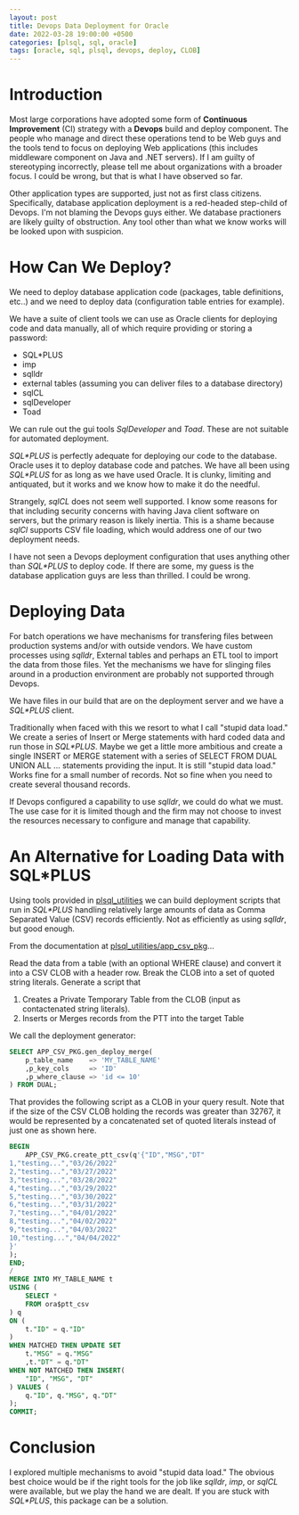```yaml
---
layout: post
title: Devops Data Deployment for Oracle
date: 2022-03-28 19:00:00 +0500
categories: [plsql, sql, oracle]
tags: [oracle, sql, plsql, devops, deploy, CLOB]
---
```

# Introduction

Most large corporations have adopted some form of **Continuous Improvement** (CI)
strategy with a **Devops** build and deploy component. 
The people who manage and direct these operations tend to
be Web guys and the tools tend to focus on deploying Web applications (this includes
middleware component on Java and .NET servers). If I am
guilty of stereotyping incorrectly, please tell me about organizations with 
a broader focus. I could be wrong, but that is what I have observed so far.

Other application types are supported, just not as first class citizens.
Specifically, database application deployment is a red-headed step-child
of Devops. I'm not blaming the Devops guys either. We database practioners
are likely guilty of obstruction. Any tool other than what we know works
will be looked upon with suspicion. 

# How Can We Deploy?

We need to deploy database application code (packages, table definitions, etc..)
and we need to deploy data (configuration table entries for example).

We have a suite of client tools we can use as Oracle clients for deploying
code and data manually, all of which require providing or storing a password:

- SQL\*PLUS
- imp
- sqlldr
- external tables (assuming you can deliver files to a database directory)
- sqlCL
- sqlDeveloper
- Toad

We can rule out the gui tools *SqlDeveloper* and *Toad*. These are not suitable for automated
deployment.

*SQL\*PLUS* is perfectly adequate for deploying our code to the database. Oracle uses it to 
deploy database code and patches. We have
all been using *SQL\*PLUS* for as long as we have used Oracle. It is clunky, limiting and antiquated,
but it works and we know how to make it do the needful.

Strangely, *sqlCL* does not seem well supported. I know some reasons for that including
security concerns with having Java client software on servers, but the
primary reason is likely inertia. This is a shame because *sqlCl* supports CSV file 
loading, which would address one of our two deployment needs.

I have not seen a Devops deployment configuration that uses anything other than *SQL\*PLUS*
to deploy code. If there are some, my guess is the database application guys are less
than thrilled. I could be wrong.

# Deploying Data

For batch operations we have mechanisms for transfering files between production
systems and/or with outside vendors. We have custom processes using
*sqlldr*, External tables and perhaps an ETL tool to import the data from those files. 
Yet the mechanisms
we have for slinging files around in a production environment are probably not supported
through Devops. 

We have files in our build that are on the deployment server and we have a *SQL\*PLUS* client.

Traditionally when faced with this we resort to what I call "stupid data load." We
create a series of Insert or Merge statements with hard coded data and run those
in *SQL\*PLUS*. Maybe we get a little more ambitious and create a single INSERT
or MERGE statement with a series of SELECT FROM DUAL UNION ALL ... statements
providing the input. It is still "stupid data load." Works fine for a small number of
records. Not so fine when you need to create several thousand records.

If Devops configured a capability to use *sqlldr*, we could do what we must. The use case
for it is limited though and the firm may not choose to invest the resources necessary
to configure and manage that capability.

# An Alternative for Loading Data with SQL\*PLUS

Using tools provided in [plsql_utilities](https://github.com/lee-lindley/plsql_utilities) we can
build deployment scripts that run in *SQL\*PLUS* handling relatively large amounts of
data as Comma Separated Value (CSV) records efficiently. 
Not as efficiently as using *sqlldr*, but good enough. 

From the documentation at [plsql_utilities/app_csv_pkg](https://github.com/lee-lindley/plsql_utilities/app_csv_pkg)...

Read the data from a table (with an optional WHERE clause) and convert it
into a CSV CLOB with a header row. Break the CLOB into a set of quoted
string literals. Generate a script that

1. Creates a Private Temporary Table from the CLOB (input as contactenated string literals).
2. Inserts or Merges records from the PTT into the target Table

We call the deployment generator:

```sql
SELECT APP_CSV_PKG.gen_deploy_merge(
    p_table_name    => 'MY_TABLE_NAME'
    ,p_key_cols     => 'ID'
    ,p_where_clause => 'id <= 10'
) FROM DUAL;
```

That provides the following script as a CLOB in your query result. Note that
if the size of the CSV CLOB holding the records was greater than 32767, 
it would be represented by a concatenated set of quoted literals instead
of just one as shown here.

```sql
BEGIN
    APP_CSV_PKG.create_ptt_csv(q'{"ID","MSG","DT"
1,"testing...","03/26/2022"
2,"testing...","03/27/2022"
3,"testing...","03/28/2022"
4,"testing...","03/29/2022"
5,"testing...","03/30/2022"
6,"testing...","03/31/2022"
7,"testing...","04/01/2022"
8,"testing...","04/02/2022"
9,"testing...","04/03/2022"
10,"testing...","04/04/2022"
}'
);
END;
/
MERGE INTO MY_TABLE_NAME t
USING (
    SELECT *
    FROM ora$ptt_csv
) q
ON (
    t."ID" = q."ID"
)
WHEN MATCHED THEN UPDATE SET
    t."MSG" = q."MSG"
    ,t."DT" = q."DT"
WHEN NOT MATCHED THEN INSERT(
    "ID", "MSG", "DT"
) VALUES (
    q."ID", q."MSG", q."DT"
);
COMMIT;
```

# Conclusion

I explored multiple mechanisms to avoid "stupid data load." The obvious best choice would be if the right
tools for the job like *sqlldr*, *imp*, or *sqlCL* were available, but we play the hand we are dealt. If you
are stuck with *SQL\*PLUS*, this package can be a solution.

